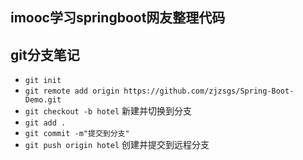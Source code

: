 ## imooc学习springboot网友整理代码
## git分支笔记
* `git init`
* `git remote add origin https://github.com/zjzsgs/Spring-Boot-Demo.git`
* `git checkout -b hotel` 新建并切换到分支
* `git add .`
* `git commit -m"提交到分支"`
* `git push origin hotel` 创建并提交到远程分支

